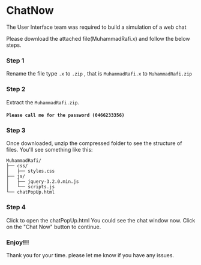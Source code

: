 # ChatNow
The User Interface team was required to build a simulation of a web chat

Please download the attached file(MuhammadRafi.x)  and follow the below steps.

### Step 1
Rename the file type `.x` to `.zip` , that is  `MuhammadRafi.x` to `MuhammadRafi.zip`

### Step 2
Extract the `MuhammadRafi.zip`. 
#### `Please call me for the password (0466233356)`

### Step 3
Once downloaded, unzip the compressed folder to see the structure of files. You'll see something like this:

```
MuhammadRafi/
├── css/
│   ├── styles.css
├── js/
│   ├── jquery-3.2.0.min.js
│   └── scripts.js
└── chatPopUp.html
```

### Step 4
Click to open the chatPopUp.html You could see the chat window now. Click on the "Chat Now" button to continue.

### Enjoy!!!

Thank you for your time. please let me know if you have any issues. 
